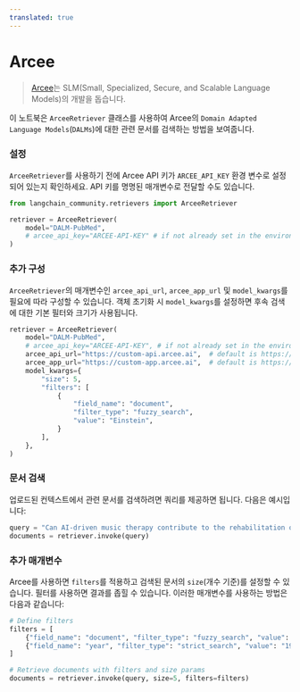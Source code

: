 ```yaml
---
translated: true
---
```


# Arcee

>[Arcee](https://www.arcee.ai/about/about-us)는 SLM(Small, Specialized, Secure, and Scalable Language Models)의 개발을 돕습니다.

이 노트북은 `ArceeRetriever` 클래스를 사용하여 Arcee의 `Domain Adapted Language Models`(`DALMs`)에 대한 관련 문서를 검색하는 방법을 보여줍니다.

### 설정

`ArceeRetriever`를 사용하기 전에 Arcee API 키가 `ARCEE_API_KEY` 환경 변수로 설정되어 있는지 확인하세요. API 키를 명명된 매개변수로 전달할 수도 있습니다.

```python
from langchain_community.retrievers import ArceeRetriever

retriever = ArceeRetriever(
    model="DALM-PubMed",
    # arcee_api_key="ARCEE-API-KEY" # if not already set in the environment
)
```

### 추가 구성

`ArceeRetriever`의 매개변수인 `arcee_api_url`, `arcee_app_url` 및 `model_kwargs`를 필요에 따라 구성할 수 있습니다.
객체 초기화 시 `model_kwargs`를 설정하면 후속 검색에 대한 기본 필터와 크기가 사용됩니다.

```python
retriever = ArceeRetriever(
    model="DALM-PubMed",
    # arcee_api_key="ARCEE-API-KEY", # if not already set in the environment
    arcee_api_url="https://custom-api.arcee.ai",  # default is https://api.arcee.ai
    arcee_app_url="https://custom-app.arcee.ai",  # default is https://app.arcee.ai
    model_kwargs={
        "size": 5,
        "filters": [
            {
                "field_name": "document",
                "filter_type": "fuzzy_search",
                "value": "Einstein",
            }
        ],
    },
)
```

### 문서 검색

업로드된 컨텍스트에서 관련 문서를 검색하려면 쿼리를 제공하면 됩니다. 다음은 예시입니다:

```python
query = "Can AI-driven music therapy contribute to the rehabilitation of patients with disorders of consciousness?"
documents = retriever.invoke(query)
```

### 추가 매개변수

Arcee를 사용하면 `filters`를 적용하고 검색된 문서의 `size`(개수 기준)를 설정할 수 있습니다. 필터를 사용하면 결과를 좁힐 수 있습니다. 이러한 매개변수를 사용하는 방법은 다음과 같습니다:

```python
# Define filters
filters = [
    {"field_name": "document", "filter_type": "fuzzy_search", "value": "Music"},
    {"field_name": "year", "filter_type": "strict_search", "value": "1905"},
]

# Retrieve documents with filters and size params
documents = retriever.invoke(query, size=5, filters=filters)
```
